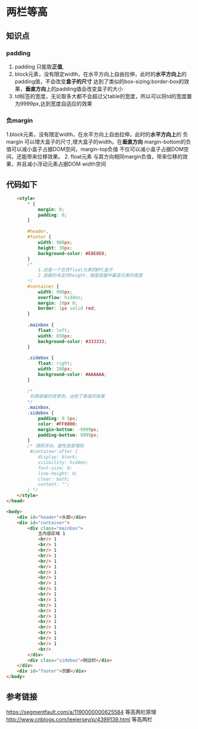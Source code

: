 # 两栏等高
## 知识点
### padding
1. padding 只能取**正值**,
2. block元素，没有限定width，在水平方向上自由拉伸，此时的**水平方向上**的padding值，不会改变**盒子的尺寸** 达到了类似的box-sizing:border-box的效果，**垂直方向**上的padding值会改变盒子的大小
3. td标签的宽度，无论取多大都不会超过父table的宽度，所以可以将td的宽度置为9999px,达到宽度自适应的效果

### 负margin
1.block元素，没有限定width，在水平方向上自由拉伸，此时的**水平方向上**的 负margin 可以增大盒子的尺寸,增大盒子的width。在**垂直方向**  margin-bottom的负值可以减小盒子占据DOM空间，margin-top负值 不仅可以减小盒子占据DOM空间，还能带来位移效果。
2. float元素 与其方向相同margin负值，带来位移的效果，并且减小浮动元素占据DOM width空间



## 代码如下
```HTML
    <style>
        * {
            margin: 0;
            padding: 0;
        }
        
        #header,
        #footer {
            width: 960px;
            height: 30px;
            background-color: #E8E8E8;
        }
        /*
            1.这是一个包含float元素的BFC盒子
            2.容器的未定的height，就是容器中最高元素的高度
        */
        #container {
            width: 960px;
            overflow: hidden;
            margin: 10px 0;
            border: 1px solid red;
        }
        
        .mainbox {
            float: left;
            width: 650px;
            background-color: #333333;
        }
        
        .sidebox {
            float: right;
            width: 280px;
            background-color: #AAAAAA;
        }
        
        /*
         利用容器的背景色，达到了等高的效果
        */
        .mainbox,
        .sidebox {
            padding: 0 5px;
            color: #FF0000;
            margin-bottom: -9999px;
            padding-bottom: 9999px;
        }
        /* 清除浮动，避免高度塌陷
         #container:after {
            display: block;
            visibility: hidden;
            font-size: 0;
            line-height: 0;
            clear: both;
            content: "";
        } */
    </style>
</head>

<body>
    <div id="header">头部</div>
    <div id="container">
        <div class="mainbox">
            主内容区域 1
            <br/> 1
            <br/> 1
            <br/> 1
            <br/> 1
            <br/> 1
            <br/> 1
            <br/> 1
            <br/> 1
            <br/> 1
            <br/> 1
            <br/> 1
            <br/> 1
            <br/> 1
            <br/> 1
            <br/> 1
            <br/> 1
            <br/> 1
            <br/> 1
            <br/> 1
            <br/> 1
            <br/>
        </div>
        <div class="sidebox">侧边栏</div>
    </div>
    <div id="footer">页脚</div>
</body>
```

## 参考链接
https://segmentfault.com/a/1190000000625584 等高两栏原理
http://www.cnblogs.com/leejersey/p/4399139.html 等高两栏